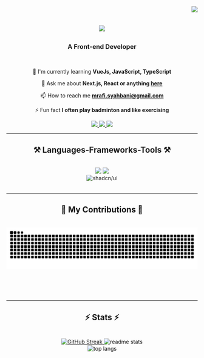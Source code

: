 <img align="right" src="https://visitor-badge.laobi.icu/badge?page_id=Mrafisyahbani77.Mrafisyahbani77" />

<h1 align="center">
    <img src="https://readme-typing-svg.herokuapp.com/?font=Righteous&size=35&center=true&vCenter=true&width=500&height=70&duration=4000&lines=Hi+There!+👋;+I'm+Muhammad+Rafi+Syahbani!;" />
</h1>

<h3 align="center">A Front-end Developer</h3>

<br/>

<div align="center">
 
 🌱 I'm currently learning **VueJs, JavaScript, TypeScript**
 
 💬 Ask me about **Next.js, React or anything [here](https://github.com/Mrafisyahbani77/Mrafisyahbani77/issues)**
 
 📫 How to reach me **mrafi.syahbani@gmail.com**
 
 ⚡ Fun fact **I often play badminton and like exercising**
 
</div>
 
<div align="center"> 
  <a href="mailto:mrafi.syahbani@gmail.com">
    <img src="https://img.shields.io/badge/Gmail-333333?style=for-the-badge&logo=gmail&logoColor=red" />
  </a>
  <a href="https://www.linkedin.com/in/muhammad-rafi-syahbani" target="_blank">
    <img src="https://img.shields.io/badge/LinkedIn-0077B5?style=for-the-badge&logo=linkedin&logoColor=white" target="_blank" />
  </a>
  <a href="https://mrafisyahbani-portofolio-new.pages.dev" target="_blank">
     <img src="https://img.shields.io/badge/Portfolio-FF5722?style=for-the-badge&logo=todoist&logoColor=white" target="_blank" />
  </a>
</div>

<hr/>
 
<h2 align="center">⚒️ Languages-Frameworks-Tools ⚒️</h2>
<br/>
<div align="center">
    <img src="https://skillicons.dev/icons?i=react,html,css,vscode,github,tailwind" />
    <img src="https://skillicons.dev/icons?i=javascript,typescript,nextjs,vuejs,materialui,angular" /><br>
</div>

<div align="center">
    <!-- Shadcn UI doesn't have an icon on skillicons.dev, so using a custom badge -->
    <img src="https://img.shields.io/badge/shadcn/ui-000000?style=for-the-badge&logo=shadcnui&logoColor=white" alt="shadcn/ui" />
</div>

<br/>
<hr/>

<div align="center">
  <h2>🐍 My Contributions 🐍</h2>
  <br>
  <img alt="snake eating my contributions" src="https://raw.githubusercontent.com/Mrafisyahbani77/Mrafisyahbani77/output/github-contribution-grid-snake.svg" />
  
  <br/><br/><br/>
</div>

<hr/>

<h2 align="center">⚡ Stats ⚡</h2>
<br>
<div align=center>
  <a href="https://git.io/streak-stats">
    <img src="https://streak-stats.demolab.com?user=Mrafisyahbani77&theme=react&border_radius=10" alt="GitHub Streak" />
  </a>
  <img width=390 src="https://github-readme-stats.vercel.app/api?username=Mrafisyahbani77&count_private=true&show_icons=true&theme=react&rank_icon=github&border_radius=10" alt="readme stats" />
  <br/>
  <img width=325 align="center" src="https://github-readme-stats.vercel.app/api/top-langs/?username=Mrafisyahbani77&hide=HTML&langs_count=8&layout=compact&theme=react&border_radius=10&size_weight=0.5&count_weight=0.5&exclude_repo=github-readme-stats" alt="top langs" />
</div>

